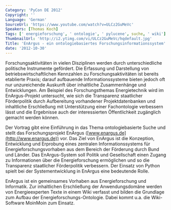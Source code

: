 ```yaml
---
Category: 'PyCon DE 2012'
Copyright: ''
Language: 'German'
SourceUrl: 'https://www.youtube.com/watch?v=ULCz2GuMeVc'
Speakers: [Thomas Koch]
Tags: [' energieforschung', ' ontologie', ' pylucene', suche, ' wiki']
ThumbnailUrl: 'http://i2.ytimg.com/vi/ULCz2GuMeVc/hqdefault.jpg'
Title: 'EnArgus - ein ontologiebasiertes Forschungsinformationssystem'
date: '2012-10-30'
---
```

Forschungsaktivitäten in vielen Disziplinen werden durch unterschiedliche
politische Instrumente gefördert. Die Erfassung und Darstellung von
betriebswirtschaftlichen Kennzahlen zu Forschungsaktivitäten ist bereits
etablierte Praxis; darauf aufbauende Informationssysteme bieten jedoch oft nur
unzureichende Auskunft über inhaltliche Zusammenhänge und Entwicklungen. Am
Beispiel des Forschungsthemas Energietechnik wird im EnArgus-Projekt
untersucht, wie sich die Transparenz staatlicher Förderpolitik durch
Aufbereitung vorhandener Projektdatenbanken und inhaltliche Erschließung mit
Unterstützung einer Fachontologie verbessern lässt und die Ergebnisse auch der
interessierten Öffentlichkeit zugänglich gemacht werden können.

Der Vortrag gibt eine Einführung in das Thema ontologiebasierte Suche und
stellt das Forschungsprojekt EnArgus ([www.enargus.de](http://www.enargus.de))
vor. Das Ziel von EnArgus ist die Konzeption, Entwicklung und Erprobung eines
zentralen Informationssystems für Energieforschungsvorhaben aus dem Bereich
der Förderung durch Bund und Länder. Das EnArgus-System soll Politik und
Gesellschaft einen Zugang zu Informationen über die Energieforschung
ermöglichen und so die Transparenz staatlicher Förderpolitik verbessern. Der
Einsatz von Python spielt bei der Systementwicklung in EnArgus eine bedeutende
Rolle.

EnArgus ist ein gemeinsames Vorhaben aus Energieforschung und Informatik. Zur
inhaltlichen Erschließung der Anwendungsdomäne werden von Energieexperten
Texte in einem Wiki verfasst und bilden die Grundlage zum Aufbau der
Energieforschungs-Ontologie. Dabei kommt u.a. die Wiki-Software MoinMoin zum
Einsatz.


